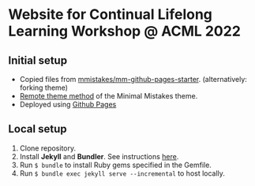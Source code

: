 # Website for Continual Lifelong Learning Workshop @ ACML 2022

## Initial setup

- Copied files from [mmistakes/mm-github-pages-starter](https://github.com/mmistakes/mm-github-pages-starter). (alternatively: forking theme)
- [Remote theme method](https://mmistakes.github.io/minimal-mistakes/docs/quick-start-guide/#remote-theme-method) of the Minimal Mistakes theme.
- Deployed using [Github Pages](https://docs.github.com/en/pages/quickstart)

## Local setup

1. Clone repository.
2. Install **Jekyll** and **Bundler**. See instructions [here](https://jekyllrb.com/docs/installation/).
3. Run `$ bundle` to install Ruby gems specified in the Gemfile.
4. Run `$ bundle exec jekyll serve --incremental` to host locally.
